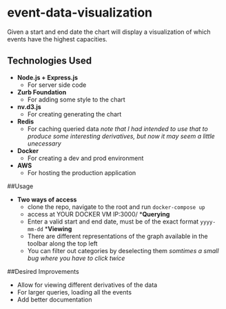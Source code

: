 # event-data-visualization

Given a start and end date the chart will display a visualization of which events have the highest capacities. 

## Technologies Used
* __Node.js + Express.js__ 
  * For server side code
* __Zurb Foundation__
  * For adding some style to the chart 
* __nv.d3.js__
  * For creating generating the chart
* __Redis__
  * For caching queried data _note that I had intended to use that to produce some interesting derivatives, but now it may seem a little unecessary_
* __Docker__
  * For creating a dev and prod environment
* __AWS__
  * For hosting the production application 

##Usage
* __Two ways of access__ 
  * clone the repo, navigate to the root and run `docker-compose up`
  * access at YOUR DOCKER VM IP:3000/
*__Querying__
  * Enter a valid start and end date, must be of the exact format `yyyy-mm-dd`
*__Viewing__
  * There are different representations of the graph available in the toolbar along the top left
  * You can filter out categories by deselecting them _somtimes a small bug where you have to click twice_
  
##Desired Improvements
* Allow for viewing different derivatives of the data
* For larger queries, loading all the events
* Add better documentation

  


